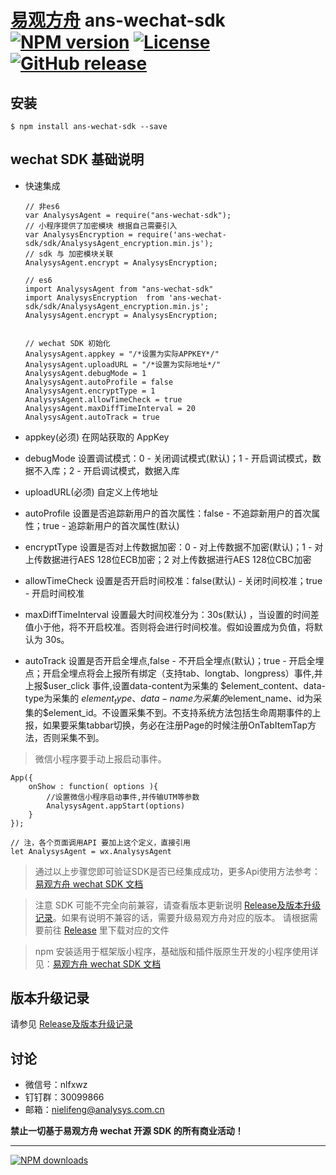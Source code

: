 # [易观方舟](https://www.analysys.cn/) ans-wechat-sdk [![NPM version][npm-image]][npm-url] [![License](https://img.shields.io/github/license/analysys/ans-wechat-sdk.svg)](https://github.com/analysys/ans-wechat-sdk/blob/master/LICENSE) [![GitHub release](https://img.shields.io/github/release/analysys/ans-wechat-sdk.svg)](https://github.com/analysys/ans-wechat-sdk/releases)

## 安装

    $ npm install ans-wechat-sdk --save


## wechat SDK 基础说明
+ 快速集成

      // 非es6 
      var AnalysysAgent = require("ans-wechat-sdk");
      // 小程序提供了加密模块 根据自己需要引入
      var AnalysysEncryption = require('ans-wechat-sdk/sdk/AnalysysAgent_encryption.min.js');
      // sdk 与 加密模块关联
      AnalysysAgent.encrypt = AnalysysEncryption;

      // es6 
      import AnalysysAgent from "ans-wechat-sdk"
      import AnalysysEncryption  from 'ans-wechat-sdk/sdk/AnalysysAgent_encryption.min.js';
      AnalysysAgent.encrypt = AnalysysEncryption;


      // wechat SDK 初始化
      AnalysysAgent.appkey = "/*设置为实际APPKEY*/" 
      AnalysysAgent.uploadURL = "/*设置为实际地址*/"
      AnalysysAgent.debugMode = 1
      AnalysysAgent.autoProfile = false
      AnalysysAgent.encryptType = 1
      AnalysysAgent.allowTimeCheck = true
      AnalysysAgent.maxDiffTimeInterval = 20 
      AnalysysAgent.autoTrack = true


    
+ appkey(必须) 在网站获取的 AppKey
+ debugMode 设置调试模式：0 - 关闭调试模式(默认)；1 - 开启调试模式，数据不入库；2 - 开启调试模式，数据入库
+ uploadURL(必须) 自定义上传地址
+ autoProfile 设置是否追踪新用户的首次属性：false - 不追踪新用户的首次属性；true - 追踪新用户的首次属性(默认)
+ encryptType 设置是否对上传数据加密：0 - 对上传数据不加密(默认)；1 - 对上传数据进行AES 128位ECB加密；2 对上传数据进行AES 128位CBC加密
+ allowTimeCheck 设置是否开启时间校准：false(默认) - 关闭时间校准；true - 开启时间校准
+ maxDiffTimeInterval 设置最大时间校准分为：30s(默认) ，当设置的时间差值小于他，将不开启校准。否则将会进行时间校准。假如设置成为负值，将默认为 30s。
+ autoTrack 设置是否开启全埋点,false - 不开启全埋点\(默认\)；true - 开启全埋点；开启全埋点将会上报所有绑定（支持tab、longtab、longpress）事件,并上报$user_click 事件,设置data-content为采集的 $element_content、data-type为采集的 $element_type、data-name为采集的$element_name、id为采集的$element_id。不设置采集不到。不支持系统方法包括生命周期事件的上报，如果要采集tabbar切换，务必在注册Page的时候注册OnTabItemTap方法，否则采集不到。

>微信小程序要手动上报启动事件。

    App({
        onShow : function( options ){
            //设置微信小程序启动事件,并传输UTM等参数
            AnalysysAgent.appStart(options)
        }
    });

    // 注，各个页面调用API 要加上这个定义，直接引用
    let AnalysysAgent = wx.AnalysysAgent

> 通过以上步骤您即可验证SDK是否已经集成成功，更多Api使用方法参考：[易观方舟 wechat SDK 文档](https://docs.analysys.cn/ark/integration/sdk/wx/wxsdkcustom)

> 注意 SDK 可能不完全向前兼容，请查看版本更新说明 [Release及版本升级记录](https://github.com/analysys/ans-wechat-sdk/releases)。如果有说明不兼容的话，需要升级易观方舟对应的版本。 请根据需要前往 [Release](https://github.com/analysys/ans-wechat-sdk/releases) 里下载对应的文件

> npm 安装适用于框架版小程序，基础版和插件版原生开发的小程序使用详见：[易观方舟 wechat SDK 文档](https://docs.analysys.cn/ark/integration/sdk/wx)

## 版本升级记录
请参见 [Release及版本升级记录](https://github.com/analysys/ans-wechat-sdk/releases)


         

## 讨论
+ 微信号：nlfxwz
+ 钉钉群：30099866
+ 邮箱：nielifeng@analysys.com.cn


**禁止一切基于易观方舟 wechat 开源 SDK 的所有商业活动！**

---

[![NPM downloads][npm-downloads]][npm-url]




[homepage]: https://github.com/analysys/ans-wechat-sdk
[npm-url]: https://www.npmjs.com/package/ans-wechat-sdk
[npm-image]: https://img.shields.io/npm/v/ans-wechat-sdk.svg?style=flat
[npm-downloads]: https://img.shields.io/npm/dm/ans-wechat-sdk.svg?style=flat


